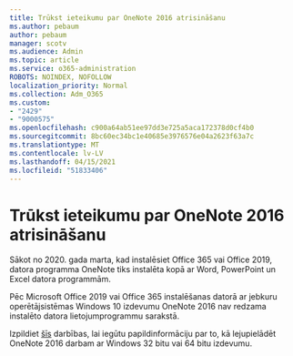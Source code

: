 ```yaml
---
title: Trūkst ieteikumu par OneNote 2016 atrisināšanu
ms.author: pebaum
author: pebaum
manager: scotv
ms.audience: Admin
ms.topic: article
ms.service: o365-administration
ROBOTS: NOINDEX, NOFOLLOW
localization_priority: Normal
ms.collection: Adm_O365
ms.custom:
- "2429"
- "9000575"
ms.openlocfilehash: c900a64ab51ee97dd3e725a5aca172378d0cf4b0
ms.sourcegitcommit: 8bc60ec34bc1e40685e3976576e04a2623f63a7c
ms.translationtype: MT
ms.contentlocale: lv-LV
ms.lasthandoff: 04/15/2021
ms.locfileid: "51833406"
---
```

# <a name="suggestions-for-resolving-onenote-2016-is-missing"></a>Trūkst ieteikumu par OneNote 2016 atrisināšanu

Sākot no 2020. gada marta, kad instalēsiet Office 365 vai Office 2019, datora programma OneNote tiks instalēta kopā ar Word, PowerPoint un Excel datora programmām.

Pēc Microsoft Office 2019 vai Office 365 instalēšanas datorā ar jebkuru operētājsistēmas Windows 10 izdevumu OneNote 2016 nav redzama instalēto datora lietojumprogrammu sarakstā.

Izpildiet [šīs](https://support.office.com/article/OneNote-2016-is-missing-after-installing-Office-2019-or-Office-365-1844ba87-7248-4bd8-a735-66a52f98e6e5) darbības, lai iegūtu papildinformāciju par to, kā lejupielādēt OneNote 2016 darbam ar Windows 32 bitu vai 64 bitu izdevumu.
